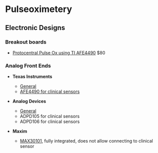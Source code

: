 # Pulseoximetery

## Electronic Designs

### Breakout boards
- [Protocentral Pulse Ox using TI AFE4490](https://protocentral.com/product/protocentral-afe4490-pulse-oximeter-breakout-board-kit/) $80

### Analog Front Ends

- **Texas Instruments**
    - [General](https://www.ti.com/solution/pulse-oximeter) 
    - [AFE4490 for clinical sensors](https://www.ti.com/lit/ds/symlink/afe4490.pdf?ts=1680618647641)

- **Analog Devices**
    - [General](https://www.analog.com/en/applications/markets/healthcare-pavilion-home/vital-signs-measurement/spo2.html)
    - ADPD105 for clinical sensors 
    - ADPD106 for clinical sensors
  
- **Maxim**
    - [MAX30101](https://www.maximintegrated.com/en/products/interface/signal-integrity/MAX30101.html), fully integrated, does not allow connecting to clinical sensor

